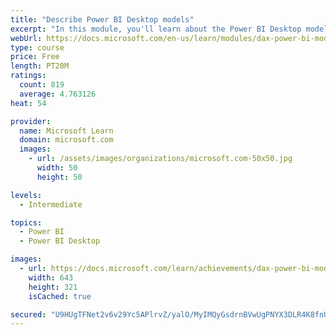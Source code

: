 ```yaml
---
title: "Describe Power BI Desktop models"
excerpt: "In this module, you'll learn about the Power BI Desktop model structure, star schema design basics, analytics queries, and report visual configuration. This module provides a strong foundation on which you can learn to optimize model designs and add model calculations."
webUrl: https://docs.microsoft.com/en-us/learn/modules/dax-power-bi-models/
type: course
price: Free
length: PT20M
ratings:
  count: 819
  average: 4.763126
heat: 54

provider:
  name: Microsoft Learn
  domain: microsoft.com
  images:
    - url: /assets/images/organizations/microsoft.com-50x50.jpg
      width: 50
      height: 50

levels:
  - Intermediate

topics:
  - Power BI
  - Power BI Desktop

images:
  - url: https://docs.microsoft.com/learn/achievements/dax-power-bi-models-social.png
    width: 643
    height: 321
    isCached: true

secured: "U9HUgTFNet2v6v29Yc5APlrvZ/yalO/MyIMQyGsdrnBVwUgPNYX3DLR4K8fnUuI2H1Rf5uLh2zrg9O9zohtd1/KH/6fb2xBvI5J3ZeSepMCejQaCvQDybx3W+r17kbLsF6suxV4y391yAfj8gIEHw6mxrW7LK/hkTZiIH7syzPVlacqdyBgbRRwvaB36wXZdk/fub+KnJjHilZO5VTfWn4OOyOlBSSwHcvVfrzuUtvdUjs9c3OhlIhfdwy+svR0d8iBtXKjzgSL5k2t3RWyjxCGWWhmUyICH/zMXsELv6NmECj/gzzKyv/8Y1gGjrcZ3Vd2eP7nQLWOf81eoHnxhaswObyLMySu6HBTDT9aPUR3JrWrOsoTGB+DIVKTXvRphECeB0JJZD5darA/UpU8i2CheOyTqGt01w4j8DRYuTJg=;kkp8LLNp5Zg9tZWDhZ/7sQ=="
---
```


